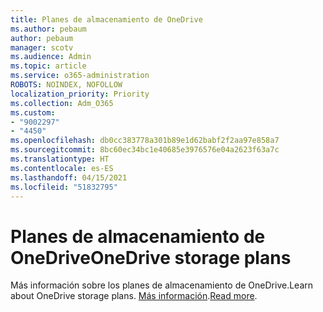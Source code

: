 ```yaml
---
title: Planes de almacenamiento de OneDrive
ms.author: pebaum
author: pebaum
manager: scotv
ms.audience: Admin
ms.topic: article
ms.service: o365-administration
ROBOTS: NOINDEX, NOFOLLOW
localization_priority: Priority
ms.collection: Adm_O365
ms.custom:
- "9002297"
- "4450"
ms.openlocfilehash: db0cc383778a301b89e1d62babf2f2aa97e858a7
ms.sourcegitcommit: 8bc60ec34bc1e40685e3976576e04a2623f63a7c
ms.translationtype: HT
ms.contentlocale: es-ES
ms.lasthandoff: 04/15/2021
ms.locfileid: "51832795"
---
```

# <a name="onedrive-storage-plans"></a><span data-ttu-id="17a13-102">Planes de almacenamiento de OneDrive</span><span class="sxs-lookup"><span data-stu-id="17a13-102">OneDrive storage plans</span></span>

<span data-ttu-id="17a13-103">Más información sobre los planes de almacenamiento de OneDrive.</span><span class="sxs-lookup"><span data-stu-id="17a13-103">Learn about OneDrive storage plans.</span></span> <span data-ttu-id="17a13-104">[Más información](https://support.office.com/article/OneDrive-storage-plan-and-billing-questions-989fce19-ade6-4e2f-81fb-941eabefee28).</span><span class="sxs-lookup"><span data-stu-id="17a13-104">[Read more](https://support.office.com/article/OneDrive-storage-plan-and-billing-questions-989fce19-ade6-4e2f-81fb-941eabefee28).</span></span>
